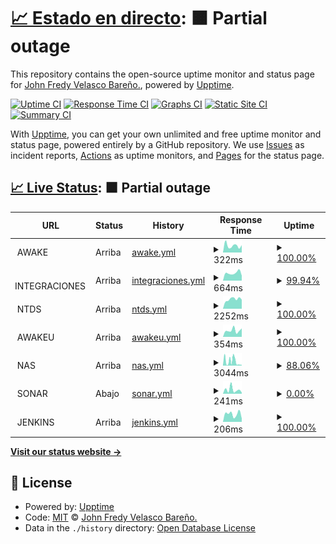 # [📈 Estado en directo](https://monitor.awake.travel): <!--live status--> **🟧 Partial outage**

This repository contains the open-source uptime monitor and status page for [John Fredy Velasco Bareño.](https://monitor.awake.travel), powered by [Upptime](https://github.com/upptime/upptime).

[![Uptime CI](https://github.com/jovel882/awake/workflows/Uptime%20CI/badge.svg)](https://github.com/jovel882/awake/actions?query=workflow%3A%22Uptime+CI%22)
[![Response Time CI](https://github.com/jovel882/awake/workflows/Response%20Time%20CI/badge.svg)](https://github.com/jovel882/awake/actions?query=workflow%3A%22Response+Time+CI%22)
[![Graphs CI](https://github.com/jovel882/awake/workflows/Graphs%20CI/badge.svg)](https://github.com/jovel882/awake/actions?query=workflow%3A%22Graphs+CI%22)
[![Static Site CI](https://github.com/jovel882/awake/workflows/Static%20Site%20CI/badge.svg)](https://github.com/jovel882/awake/actions?query=workflow%3A%22Static+Site+CI%22)
[![Summary CI](https://github.com/jovel882/awake/workflows/Summary%20CI/badge.svg)](https://github.com/jovel882/awake/actions?query=workflow%3A%22Summary+CI%22)

With [Upptime](https://upptime.js.org), you can get your own unlimited and free uptime monitor and status page, powered entirely by a GitHub repository. We use [Issues](https://github.com/jovel882/awake/issues) as incident reports, [Actions](https://github.com/jovel882/awake/actions) as uptime monitors, and [Pages](https://monitor.awake.travel) for the status page.

## [📈 Live Status](https://demo.upptime.js.org): <!--live status--> **🟧 Partial outage**

<!--start: status pages-->
<!-- This summary is generated by Upptime (https://github.com/upptime/upptime) -->
<!-- Do not edit this manually, your changes will be overwritten -->
<!-- prettier-ignore -->
| URL | Status | History | Response Time | Uptime |
| --- | ------ | ------- | ------------- | ------ |
| <img alt="" src="https://awake.travel/vendor/Monitor/awake.png" height="13"> AWAKE | Arriba | [awake.yml](https://github.com/awjvelasco/awake/commits/HEAD/history/awake.yml) | <details><summary><img alt="Response time graph" src="./graphs/awake/response-time-week.png" height="20"> 322ms</summary><br><a href="https://monitor.awake.travel/history/awake"><img alt="Response time 844" src="https://img.shields.io/endpoint?url=https%3A%2F%2Fraw.githubusercontent.com%2Fawjvelasco%2Fawake%2FHEAD%2Fapi%2Fawake%2Fresponse-time.json"></a><br><a href="https://monitor.awake.travel/history/awake"><img alt="24-hour response time 345" src="https://img.shields.io/endpoint?url=https%3A%2F%2Fraw.githubusercontent.com%2Fawjvelasco%2Fawake%2FHEAD%2Fapi%2Fawake%2Fresponse-time-day.json"></a><br><a href="https://monitor.awake.travel/history/awake"><img alt="7-day response time 322" src="https://img.shields.io/endpoint?url=https%3A%2F%2Fraw.githubusercontent.com%2Fawjvelasco%2Fawake%2FHEAD%2Fapi%2Fawake%2Fresponse-time-week.json"></a><br><a href="https://monitor.awake.travel/history/awake"><img alt="30-day response time 313" src="https://img.shields.io/endpoint?url=https%3A%2F%2Fraw.githubusercontent.com%2Fawjvelasco%2Fawake%2FHEAD%2Fapi%2Fawake%2Fresponse-time-month.json"></a><br><a href="https://monitor.awake.travel/history/awake"><img alt="1-year response time 599" src="https://img.shields.io/endpoint?url=https%3A%2F%2Fraw.githubusercontent.com%2Fawjvelasco%2Fawake%2FHEAD%2Fapi%2Fawake%2Fresponse-time-year.json"></a></details> | <details><summary><a href="https://monitor.awake.travel/history/awake">100.00%</a></summary><a href="https://monitor.awake.travel/history/awake"><img alt="All-time uptime 99.94%" src="https://img.shields.io/endpoint?url=https%3A%2F%2Fraw.githubusercontent.com%2Fawjvelasco%2Fawake%2FHEAD%2Fapi%2Fawake%2Fuptime.json"></a><br><a href="https://monitor.awake.travel/history/awake"><img alt="24-hour uptime 100.00%" src="https://img.shields.io/endpoint?url=https%3A%2F%2Fraw.githubusercontent.com%2Fawjvelasco%2Fawake%2FHEAD%2Fapi%2Fawake%2Fuptime-day.json"></a><br><a href="https://monitor.awake.travel/history/awake"><img alt="7-day uptime 100.00%" src="https://img.shields.io/endpoint?url=https%3A%2F%2Fraw.githubusercontent.com%2Fawjvelasco%2Fawake%2FHEAD%2Fapi%2Fawake%2Fuptime-week.json"></a><br><a href="https://monitor.awake.travel/history/awake"><img alt="30-day uptime 100.00%" src="https://img.shields.io/endpoint?url=https%3A%2F%2Fraw.githubusercontent.com%2Fawjvelasco%2Fawake%2FHEAD%2Fapi%2Fawake%2Fuptime-month.json"></a><br><a href="https://monitor.awake.travel/history/awake"><img alt="1-year uptime 99.95%" src="https://img.shields.io/endpoint?url=https%3A%2F%2Fraw.githubusercontent.com%2Fawjvelasco%2Fawake%2FHEAD%2Fapi%2Fawake%2Fuptime-year.json"></a></details>
| <img alt="" src="https://awake.travel/vendor/Monitor/integraciones.png" height="13"> INTEGRACIONES | Arriba | [integraciones.yml](https://github.com/awjvelasco/awake/commits/HEAD/history/integraciones.yml) | <details><summary><img alt="Response time graph" src="./graphs/integraciones/response-time-week.png" height="20"> 664ms</summary><br><a href="https://monitor.awake.travel/history/integraciones"><img alt="Response time 804" src="https://img.shields.io/endpoint?url=https%3A%2F%2Fraw.githubusercontent.com%2Fawjvelasco%2Fawake%2FHEAD%2Fapi%2Fintegraciones%2Fresponse-time.json"></a><br><a href="https://monitor.awake.travel/history/integraciones"><img alt="24-hour response time 442" src="https://img.shields.io/endpoint?url=https%3A%2F%2Fraw.githubusercontent.com%2Fawjvelasco%2Fawake%2FHEAD%2Fapi%2Fintegraciones%2Fresponse-time-day.json"></a><br><a href="https://monitor.awake.travel/history/integraciones"><img alt="7-day response time 664" src="https://img.shields.io/endpoint?url=https%3A%2F%2Fraw.githubusercontent.com%2Fawjvelasco%2Fawake%2FHEAD%2Fapi%2Fintegraciones%2Fresponse-time-week.json"></a><br><a href="https://monitor.awake.travel/history/integraciones"><img alt="30-day response time 697" src="https://img.shields.io/endpoint?url=https%3A%2F%2Fraw.githubusercontent.com%2Fawjvelasco%2Fawake%2FHEAD%2Fapi%2Fintegraciones%2Fresponse-time-month.json"></a><br><a href="https://monitor.awake.travel/history/integraciones"><img alt="1-year response time 823" src="https://img.shields.io/endpoint?url=https%3A%2F%2Fraw.githubusercontent.com%2Fawjvelasco%2Fawake%2FHEAD%2Fapi%2Fintegraciones%2Fresponse-time-year.json"></a></details> | <details><summary><a href="https://monitor.awake.travel/history/integraciones">99.94%</a></summary><a href="https://monitor.awake.travel/history/integraciones"><img alt="All-time uptime 99.97%" src="https://img.shields.io/endpoint?url=https%3A%2F%2Fraw.githubusercontent.com%2Fawjvelasco%2Fawake%2FHEAD%2Fapi%2Fintegraciones%2Fuptime.json"></a><br><a href="https://monitor.awake.travel/history/integraciones"><img alt="24-hour uptime 99.56%" src="https://img.shields.io/endpoint?url=https%3A%2F%2Fraw.githubusercontent.com%2Fawjvelasco%2Fawake%2FHEAD%2Fapi%2Fintegraciones%2Fuptime-day.json"></a><br><a href="https://monitor.awake.travel/history/integraciones"><img alt="7-day uptime 99.94%" src="https://img.shields.io/endpoint?url=https%3A%2F%2Fraw.githubusercontent.com%2Fawjvelasco%2Fawake%2FHEAD%2Fapi%2Fintegraciones%2Fuptime-week.json"></a><br><a href="https://monitor.awake.travel/history/integraciones"><img alt="30-day uptime 99.99%" src="https://img.shields.io/endpoint?url=https%3A%2F%2Fraw.githubusercontent.com%2Fawjvelasco%2Fawake%2FHEAD%2Fapi%2Fintegraciones%2Fuptime-month.json"></a><br><a href="https://monitor.awake.travel/history/integraciones"><img alt="1-year uptime 100.00%" src="https://img.shields.io/endpoint?url=https%3A%2F%2Fraw.githubusercontent.com%2Fawjvelasco%2Fawake%2FHEAD%2Fapi%2Fintegraciones%2Fuptime-year.json"></a></details>
| <img alt="" src="https://awake.travel/vendor/Monitor/ntds.jpg" height="13"> NTDS | Arriba | [ntds.yml](https://github.com/awjvelasco/awake/commits/HEAD/history/ntds.yml) | <details><summary><img alt="Response time graph" src="./graphs/ntds/response-time-week.png" height="20"> 2252ms</summary><br><a href="https://monitor.awake.travel/history/ntds"><img alt="Response time 2124" src="https://img.shields.io/endpoint?url=https%3A%2F%2Fraw.githubusercontent.com%2Fawjvelasco%2Fawake%2FHEAD%2Fapi%2Fntds%2Fresponse-time.json"></a><br><a href="https://monitor.awake.travel/history/ntds"><img alt="24-hour response time 2160" src="https://img.shields.io/endpoint?url=https%3A%2F%2Fraw.githubusercontent.com%2Fawjvelasco%2Fawake%2FHEAD%2Fapi%2Fntds%2Fresponse-time-day.json"></a><br><a href="https://monitor.awake.travel/history/ntds"><img alt="7-day response time 2252" src="https://img.shields.io/endpoint?url=https%3A%2F%2Fraw.githubusercontent.com%2Fawjvelasco%2Fawake%2FHEAD%2Fapi%2Fntds%2Fresponse-time-week.json"></a><br><a href="https://monitor.awake.travel/history/ntds"><img alt="30-day response time 2230" src="https://img.shields.io/endpoint?url=https%3A%2F%2Fraw.githubusercontent.com%2Fawjvelasco%2Fawake%2FHEAD%2Fapi%2Fntds%2Fresponse-time-month.json"></a><br><a href="https://monitor.awake.travel/history/ntds"><img alt="1-year response time 2109" src="https://img.shields.io/endpoint?url=https%3A%2F%2Fraw.githubusercontent.com%2Fawjvelasco%2Fawake%2FHEAD%2Fapi%2Fntds%2Fresponse-time-year.json"></a></details> | <details><summary><a href="https://monitor.awake.travel/history/ntds">100.00%</a></summary><a href="https://monitor.awake.travel/history/ntds"><img alt="All-time uptime 99.93%" src="https://img.shields.io/endpoint?url=https%3A%2F%2Fraw.githubusercontent.com%2Fawjvelasco%2Fawake%2FHEAD%2Fapi%2Fntds%2Fuptime.json"></a><br><a href="https://monitor.awake.travel/history/ntds"><img alt="24-hour uptime 100.00%" src="https://img.shields.io/endpoint?url=https%3A%2F%2Fraw.githubusercontent.com%2Fawjvelasco%2Fawake%2FHEAD%2Fapi%2Fntds%2Fuptime-day.json"></a><br><a href="https://monitor.awake.travel/history/ntds"><img alt="7-day uptime 100.00%" src="https://img.shields.io/endpoint?url=https%3A%2F%2Fraw.githubusercontent.com%2Fawjvelasco%2Fawake%2FHEAD%2Fapi%2Fntds%2Fuptime-week.json"></a><br><a href="https://monitor.awake.travel/history/ntds"><img alt="30-day uptime 99.72%" src="https://img.shields.io/endpoint?url=https%3A%2F%2Fraw.githubusercontent.com%2Fawjvelasco%2Fawake%2FHEAD%2Fapi%2Fntds%2Fuptime-month.json"></a><br><a href="https://monitor.awake.travel/history/ntds"><img alt="1-year uptime 99.93%" src="https://img.shields.io/endpoint?url=https%3A%2F%2Fraw.githubusercontent.com%2Fawjvelasco%2Fawake%2FHEAD%2Fapi%2Fntds%2Fuptime-year.json"></a></details>
| <img alt="" src="https://awake.travel/vendor/Monitor/AwakeU.ico" height="13"> AWAKEU | Arriba | [awakeu.yml](https://github.com/awjvelasco/awake/commits/HEAD/history/awakeu.yml) | <details><summary><img alt="Response time graph" src="./graphs/awakeu/response-time-week.png" height="20"> 354ms</summary><br><a href="https://monitor.awake.travel/history/awakeu"><img alt="Response time 388" src="https://img.shields.io/endpoint?url=https%3A%2F%2Fraw.githubusercontent.com%2Fawjvelasco%2Fawake%2FHEAD%2Fapi%2Fawakeu%2Fresponse-time.json"></a><br><a href="https://monitor.awake.travel/history/awakeu"><img alt="24-hour response time 466" src="https://img.shields.io/endpoint?url=https%3A%2F%2Fraw.githubusercontent.com%2Fawjvelasco%2Fawake%2FHEAD%2Fapi%2Fawakeu%2Fresponse-time-day.json"></a><br><a href="https://monitor.awake.travel/history/awakeu"><img alt="7-day response time 354" src="https://img.shields.io/endpoint?url=https%3A%2F%2Fraw.githubusercontent.com%2Fawjvelasco%2Fawake%2FHEAD%2Fapi%2Fawakeu%2Fresponse-time-week.json"></a><br><a href="https://monitor.awake.travel/history/awakeu"><img alt="30-day response time 327" src="https://img.shields.io/endpoint?url=https%3A%2F%2Fraw.githubusercontent.com%2Fawjvelasco%2Fawake%2FHEAD%2Fapi%2Fawakeu%2Fresponse-time-month.json"></a><br><a href="https://monitor.awake.travel/history/awakeu"><img alt="1-year response time 364" src="https://img.shields.io/endpoint?url=https%3A%2F%2Fraw.githubusercontent.com%2Fawjvelasco%2Fawake%2FHEAD%2Fapi%2Fawakeu%2Fresponse-time-year.json"></a></details> | <details><summary><a href="https://monitor.awake.travel/history/awakeu">100.00%</a></summary><a href="https://monitor.awake.travel/history/awakeu"><img alt="All-time uptime 99.95%" src="https://img.shields.io/endpoint?url=https%3A%2F%2Fraw.githubusercontent.com%2Fawjvelasco%2Fawake%2FHEAD%2Fapi%2Fawakeu%2Fuptime.json"></a><br><a href="https://monitor.awake.travel/history/awakeu"><img alt="24-hour uptime 100.00%" src="https://img.shields.io/endpoint?url=https%3A%2F%2Fraw.githubusercontent.com%2Fawjvelasco%2Fawake%2FHEAD%2Fapi%2Fawakeu%2Fuptime-day.json"></a><br><a href="https://monitor.awake.travel/history/awakeu"><img alt="7-day uptime 100.00%" src="https://img.shields.io/endpoint?url=https%3A%2F%2Fraw.githubusercontent.com%2Fawjvelasco%2Fawake%2FHEAD%2Fapi%2Fawakeu%2Fuptime-week.json"></a><br><a href="https://monitor.awake.travel/history/awakeu"><img alt="30-day uptime 100.00%" src="https://img.shields.io/endpoint?url=https%3A%2F%2Fraw.githubusercontent.com%2Fawjvelasco%2Fawake%2FHEAD%2Fapi%2Fawakeu%2Fuptime-month.json"></a><br><a href="https://monitor.awake.travel/history/awakeu"><img alt="1-year uptime 99.99%" src="https://img.shields.io/endpoint?url=https%3A%2F%2Fraw.githubusercontent.com%2Fawjvelasco%2Fawake%2FHEAD%2Fapi%2Fawakeu%2Fuptime-year.json"></a></details>
| <img alt="" src="https://awake.travel/vendor/Monitor/nas.png" height="13"> NAS | Arriba | [nas.yml](https://github.com/awjvelasco/awake/commits/HEAD/history/nas.yml) | <details><summary><img alt="Response time graph" src="./graphs/nas/response-time-week.png" height="20"> 3044ms</summary><br><a href="https://monitor.awake.travel/history/nas"><img alt="Response time 836" src="https://img.shields.io/endpoint?url=https%3A%2F%2Fraw.githubusercontent.com%2Fawjvelasco%2Fawake%2FHEAD%2Fapi%2Fnas%2Fresponse-time.json"></a><br><a href="https://monitor.awake.travel/history/nas"><img alt="24-hour response time 788" src="https://img.shields.io/endpoint?url=https%3A%2F%2Fraw.githubusercontent.com%2Fawjvelasco%2Fawake%2FHEAD%2Fapi%2Fnas%2Fresponse-time-day.json"></a><br><a href="https://monitor.awake.travel/history/nas"><img alt="7-day response time 3044" src="https://img.shields.io/endpoint?url=https%3A%2F%2Fraw.githubusercontent.com%2Fawjvelasco%2Fawake%2FHEAD%2Fapi%2Fnas%2Fresponse-time-week.json"></a><br><a href="https://monitor.awake.travel/history/nas"><img alt="30-day response time 1606" src="https://img.shields.io/endpoint?url=https%3A%2F%2Fraw.githubusercontent.com%2Fawjvelasco%2Fawake%2FHEAD%2Fapi%2Fnas%2Fresponse-time-month.json"></a><br><a href="https://monitor.awake.travel/history/nas"><img alt="1-year response time 891" src="https://img.shields.io/endpoint?url=https%3A%2F%2Fraw.githubusercontent.com%2Fawjvelasco%2Fawake%2FHEAD%2Fapi%2Fnas%2Fresponse-time-year.json"></a></details> | <details><summary><a href="https://monitor.awake.travel/history/nas">88.06%</a></summary><a href="https://monitor.awake.travel/history/nas"><img alt="All-time uptime 92.59%" src="https://img.shields.io/endpoint?url=https%3A%2F%2Fraw.githubusercontent.com%2Fawjvelasco%2Fawake%2FHEAD%2Fapi%2Fnas%2Fuptime.json"></a><br><a href="https://monitor.awake.travel/history/nas"><img alt="24-hour uptime 97.61%" src="https://img.shields.io/endpoint?url=https%3A%2F%2Fraw.githubusercontent.com%2Fawjvelasco%2Fawake%2FHEAD%2Fapi%2Fnas%2Fuptime-day.json"></a><br><a href="https://monitor.awake.travel/history/nas"><img alt="7-day uptime 88.06%" src="https://img.shields.io/endpoint?url=https%3A%2F%2Fraw.githubusercontent.com%2Fawjvelasco%2Fawake%2FHEAD%2Fapi%2Fnas%2Fuptime-week.json"></a><br><a href="https://monitor.awake.travel/history/nas"><img alt="30-day uptime 71.20%" src="https://img.shields.io/endpoint?url=https%3A%2F%2Fraw.githubusercontent.com%2Fawjvelasco%2Fawake%2FHEAD%2Fapi%2Fnas%2Fuptime-month.json"></a><br><a href="https://monitor.awake.travel/history/nas"><img alt="1-year uptime 88.94%" src="https://img.shields.io/endpoint?url=https%3A%2F%2Fraw.githubusercontent.com%2Fawjvelasco%2Fawake%2FHEAD%2Fapi%2Fnas%2Fuptime-year.json"></a></details>
| <img alt="" src="https://awake.travel/vendor/Monitor/sonar.png" height="13"> SONAR | Abajo | [sonar.yml](https://github.com/awjvelasco/awake/commits/HEAD/history/sonar.yml) | <details><summary><img alt="Response time graph" src="./graphs/sonar/response-time-week.png" height="20"> 241ms</summary><br><a href="https://monitor.awake.travel/history/sonar"><img alt="Response time 261" src="https://img.shields.io/endpoint?url=https%3A%2F%2Fraw.githubusercontent.com%2Fawjvelasco%2Fawake%2FHEAD%2Fapi%2Fsonar%2Fresponse-time.json"></a><br><a href="https://monitor.awake.travel/history/sonar"><img alt="24-hour response time 71" src="https://img.shields.io/endpoint?url=https%3A%2F%2Fraw.githubusercontent.com%2Fawjvelasco%2Fawake%2FHEAD%2Fapi%2Fsonar%2Fresponse-time-day.json"></a><br><a href="https://monitor.awake.travel/history/sonar"><img alt="7-day response time 241" src="https://img.shields.io/endpoint?url=https%3A%2F%2Fraw.githubusercontent.com%2Fawjvelasco%2Fawake%2FHEAD%2Fapi%2Fsonar%2Fresponse-time-week.json"></a><br><a href="https://monitor.awake.travel/history/sonar"><img alt="30-day response time 221" src="https://img.shields.io/endpoint?url=https%3A%2F%2Fraw.githubusercontent.com%2Fawjvelasco%2Fawake%2FHEAD%2Fapi%2Fsonar%2Fresponse-time-month.json"></a><br><a href="https://monitor.awake.travel/history/sonar"><img alt="1-year response time 228" src="https://img.shields.io/endpoint?url=https%3A%2F%2Fraw.githubusercontent.com%2Fawjvelasco%2Fawake%2FHEAD%2Fapi%2Fsonar%2Fresponse-time-year.json"></a></details> | <details><summary><a href="https://monitor.awake.travel/history/sonar">0.00%</a></summary><a href="https://monitor.awake.travel/history/sonar"><img alt="All-time uptime 71.91%" src="https://img.shields.io/endpoint?url=https%3A%2F%2Fraw.githubusercontent.com%2Fawjvelasco%2Fawake%2FHEAD%2Fapi%2Fsonar%2Fuptime.json"></a><br><a href="https://monitor.awake.travel/history/sonar"><img alt="24-hour uptime 0.00%" src="https://img.shields.io/endpoint?url=https%3A%2F%2Fraw.githubusercontent.com%2Fawjvelasco%2Fawake%2FHEAD%2Fapi%2Fsonar%2Fuptime-day.json"></a><br><a href="https://monitor.awake.travel/history/sonar"><img alt="7-day uptime 0.00%" src="https://img.shields.io/endpoint?url=https%3A%2F%2Fraw.githubusercontent.com%2Fawjvelasco%2Fawake%2FHEAD%2Fapi%2Fsonar%2Fuptime-week.json"></a><br><a href="https://monitor.awake.travel/history/sonar"><img alt="30-day uptime 0.00%" src="https://img.shields.io/endpoint?url=https%3A%2F%2Fraw.githubusercontent.com%2Fawjvelasco%2Fawake%2FHEAD%2Fapi%2Fsonar%2Fuptime-month.json"></a><br><a href="https://monitor.awake.travel/history/sonar"><img alt="1-year uptime 44.56%" src="https://img.shields.io/endpoint?url=https%3A%2F%2Fraw.githubusercontent.com%2Fawjvelasco%2Fawake%2FHEAD%2Fapi%2Fsonar%2Fuptime-year.json"></a></details>
| <img alt="" src="https://awake.travel/vendor/Monitor/jenkins.svg" height="13"> JENKINS | Arriba | [jenkins.yml](https://github.com/awjvelasco/awake/commits/HEAD/history/jenkins.yml) | <details><summary><img alt="Response time graph" src="./graphs/jenkins/response-time-week.png" height="20"> 206ms</summary><br><a href="https://monitor.awake.travel/history/jenkins"><img alt="Response time 248" src="https://img.shields.io/endpoint?url=https%3A%2F%2Fraw.githubusercontent.com%2Fawjvelasco%2Fawake%2FHEAD%2Fapi%2Fjenkins%2Fresponse-time.json"></a><br><a href="https://monitor.awake.travel/history/jenkins"><img alt="24-hour response time 89" src="https://img.shields.io/endpoint?url=https%3A%2F%2Fraw.githubusercontent.com%2Fawjvelasco%2Fawake%2FHEAD%2Fapi%2Fjenkins%2Fresponse-time-day.json"></a><br><a href="https://monitor.awake.travel/history/jenkins"><img alt="7-day response time 206" src="https://img.shields.io/endpoint?url=https%3A%2F%2Fraw.githubusercontent.com%2Fawjvelasco%2Fawake%2FHEAD%2Fapi%2Fjenkins%2Fresponse-time-week.json"></a><br><a href="https://monitor.awake.travel/history/jenkins"><img alt="30-day response time 205" src="https://img.shields.io/endpoint?url=https%3A%2F%2Fraw.githubusercontent.com%2Fawjvelasco%2Fawake%2FHEAD%2Fapi%2Fjenkins%2Fresponse-time-month.json"></a><br><a href="https://monitor.awake.travel/history/jenkins"><img alt="1-year response time 234" src="https://img.shields.io/endpoint?url=https%3A%2F%2Fraw.githubusercontent.com%2Fawjvelasco%2Fawake%2FHEAD%2Fapi%2Fjenkins%2Fresponse-time-year.json"></a></details> | <details><summary><a href="https://monitor.awake.travel/history/jenkins">100.00%</a></summary><a href="https://monitor.awake.travel/history/jenkins"><img alt="All-time uptime 99.95%" src="https://img.shields.io/endpoint?url=https%3A%2F%2Fraw.githubusercontent.com%2Fawjvelasco%2Fawake%2FHEAD%2Fapi%2Fjenkins%2Fuptime.json"></a><br><a href="https://monitor.awake.travel/history/jenkins"><img alt="24-hour uptime 100.00%" src="https://img.shields.io/endpoint?url=https%3A%2F%2Fraw.githubusercontent.com%2Fawjvelasco%2Fawake%2FHEAD%2Fapi%2Fjenkins%2Fuptime-day.json"></a><br><a href="https://monitor.awake.travel/history/jenkins"><img alt="7-day uptime 100.00%" src="https://img.shields.io/endpoint?url=https%3A%2F%2Fraw.githubusercontent.com%2Fawjvelasco%2Fawake%2FHEAD%2Fapi%2Fjenkins%2Fuptime-week.json"></a><br><a href="https://monitor.awake.travel/history/jenkins"><img alt="30-day uptime 100.00%" src="https://img.shields.io/endpoint?url=https%3A%2F%2Fraw.githubusercontent.com%2Fawjvelasco%2Fawake%2FHEAD%2Fapi%2Fjenkins%2Fuptime-month.json"></a><br><a href="https://monitor.awake.travel/history/jenkins"><img alt="1-year uptime 99.96%" src="https://img.shields.io/endpoint?url=https%3A%2F%2Fraw.githubusercontent.com%2Fawjvelasco%2Fawake%2FHEAD%2Fapi%2Fjenkins%2Fuptime-year.json"></a></details>

<!--end: status pages-->

[**Visit our status website →**](https://monitor.awake.travel)

## 📄 License

- Powered by: [Upptime](https://github.com/upptime/upptime)
- Code: [MIT](./LICENSE) © [John Fredy Velasco Bareño.](https://monitor.awake.travel)
- Data in the `./history` directory: [Open Database License](https://opendatacommons.org/licenses/odbl/1-0/)
